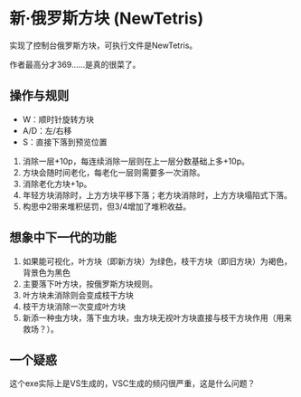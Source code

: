 # 新·俄罗斯方块 (NewTetris)

实现了控制台俄罗斯方块，可执行文件是NewTetris。

作者最高分才369……是真的很菜了。

## 操作与规则

- W：顺时针旋转方块
- A/D：左/右移
- S：直接下落到预览位置

1. 消除一层+10p，每连续消除一层则在上一层分数基础上多+10p。
2. 方块会随时间老化，每老化一层则需要多一次消除。
3. 消除老化方块+1p。
4. 年轻方块消除时，上方方块平移下落；老方块消除时，上方方块塌陷式下落。
5. 构思中2带来堆积惩罚，但3/4增加了堆积收益。

## 想象中下一代的功能

1. 如果能可视化，叶方块（即新方块）为绿色，枝干方块（即旧方块）为褐色，背景色为黑色
2. 主要落下叶方块，按俄罗斯方块规则。
3. 叶方块未消除则会变成枝干方块
4. 枝干方块消除一次变成叶方块
5. 新添一种虫方块，落下虫方块，虫方块无视叶方块直接与枝干方块作用（用来救场？）。

## 一个疑惑

这个exe实际上是VS生成的，VSC生成的频闪很严重，这是什么问题？
